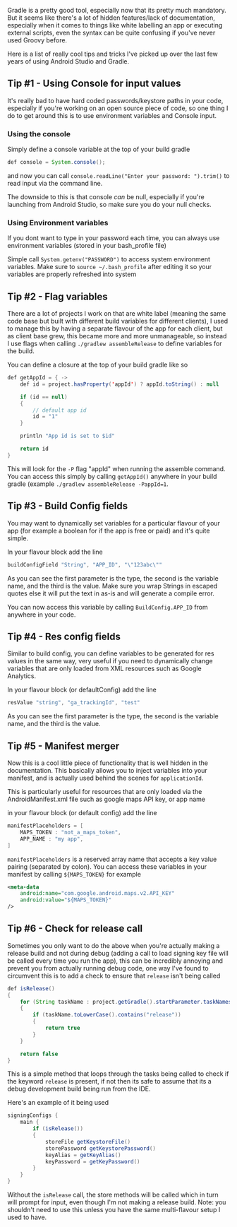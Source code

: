 Gradle is a pretty good tool, especially now that its pretty much mandatory. But it seems like there's a lot of hidden features/lack of documentation, especially when it comes to things like white labelling an app or executing external scripts, even the syntax can be quite confusing if you've never used Groovy before.

Here is a list of really cool tips and tricks I've picked up over the last few years of using Android Studio and Gradle.

## Tip #1 - Using Console for input values

It's really bad to have hard coded passwords/keystore paths in your code, especially if you're working on an open source piece of code, so one thing I do to get around this is to use environment variables and Console input.

### Using the console

Simply define a console variable at the top of your build gradle 

```java
def console = System.console();
```

and now you can call `console.readLine("Enter your password: ").trim()` to read input via the command line.

The downside to this is that console *can* be null, especially if you're launching from Android Studio, so make sure you do your null checks.

### Using Environment variables

If you dont want to type in your password each time, you can always use environment variables (stored in your bash_profile file)

Simple call `System.getenv("PASSWORD")` to access system environment variables. Make sure to `source ~/.bash_profile` after editing it so your variables are properly refreshed into system

## Tip #2 - Flag variables

There are a lot of projects I work on that are white label (meaning the same code base but built with different build variables for different clients), I used to manage this by having a separate flavour of the app for each client, but as client base grew, this became more and more unmanageable, so instead I use flags when calling `./gradlew assembleRelease` to define variables for the build.

You can define a closure at the top of your build gradle like so

```java
def getAppId = { ->
	def id = project.hasProperty('appId') ? appId.toString() : null

	if (id == null)
	{
		// default app id
		id = "1"
	}

	println "App id is set to $id"

	return id
}
```

This will look for the `-P` flag "appId" when running the assemble command. You can access this simply by calling `getAppId()` anywhere in your build gradle (example `./gradlew assembleRelease -PappId=1`.

## Tip #3 - Build Config fields

You may want to dynamically set variables for a particular flavour of your app (for example a boolean for if the app is free or paid) and it's quite simple.

In your flavour block add the line

```java
buildConfigField "String", "APP_ID", "\"123abc\""
```

As you can see the first parameter is the type, the second is the variable name, and the third is the value. Make sure you wrap Strings in escaped quotes else it will put the text in as-is and will generate a compile error.

You can now access this variable by calling `BuildConfig.APP_ID` from anywhere in your code.

## Tip #4 - Res config fields

Similar to build config, you can define variables to be generated for res values in the same way, very useful if you need to dynamically change variables that are only loaded from XML resources such as Google Analytics.

In your flavour block (or defaultConfig) add the line

```java
resValue "string", "ga_trackingId", "test"
```

As you can see the first parameter is the type, the second is the variable name, and the third is the value.

## Tip #5 - Manifest merger

Now this is a cool little piece of functionality that is well hidden in the documentation. This basically allows you to inject variables into your manifest, and is actually used behind the scenes for `applicationId`.

This is particularly useful for resources that are only loaded via the AndroidManifest.xml file such as google maps API key, or app name

in your flavour block (or default config) add the line

```java
manifestPlaceholders = [
	MAPS_TOKEN : "not_a_maps_token",
	APP_NAME : "my app",
]
```

`manifestPlaceholders` is a reserved array name that accepts a key value pairing (separated by colon). You can access these variables in your manifest by calling `${MAPS_TOKEN}` for example 

```xml
<meta-data
	android:name="com.google.android.maps.v2.API_KEY"
	android:value="${MAPS_TOKEN}"
/>
```

## Tip #6 - Check for release call

Sometimes you only want to do the above when you're actually making a release build and not during debug (adding a call to load signing key file will be called every time you run the app), this can be incredibly annoying and prevent you from actually running debug code, one way I've found to circumvent this is to add a check to ensure that `release` isn't being called

```java
def isRelease()
{
	for (String taskName : project.getGradle().startParameter.taskNames)
	{
		if (taskName.toLowerCase().contains("release"))
		{
			return true
		}
	}

	return false
}
```

This is a simple method that loops through the tasks being called to check if the keyword `release` is present, if not then its safe to assume that its a debug development build being run from the IDE.

Here's an example of it being used

```java
signingConfigs {
	main {
		if (isRelease())
		{
			storeFile getKeystoreFile()
			storePassword getKeystorePassword()
			keyAlias = getKeyAlias()
			keyPassword = getKeyPassword()
		}
	}
}
```

Without the `isRelease` call, the store methods will be called which in turn will prompt for input, even though I'm not making a release build. Note: you shouldn't need to use this unless you have the same multi-flavour setup I used to have.

